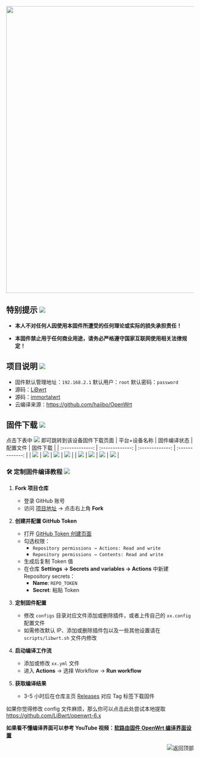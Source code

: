<img width="768" src="https://github.com/openwrt/openwrt/blob/main/include/logo.png"/>

## 特别提示 [![](https://img.shields.io/badge/-个人免责声明-FFFFFF.svg)](#特别提示-)

- **本人不对任何人因使用本固件所遭受的任何理论或实际的损失承担责任！**

- **本固件禁止用于任何商业用途，请务必严格遵守国家互联网使用相关法律规定！**

## 项目说明 [![](https://img.shields.io/badge/-项目基本介绍-FFFFFF.svg)](#项目说明-)
- 固件默认管理地址：`192.168.2.1` 默认用户：`root` 默认密码：`password`
- 源码：[LiBwrt](https://github.com/LiBwrt-op/openwrt-6.x)
- 源码：[immortalwrt](https://github.com/immortalwrt/immortalwrt)
- 云编译来源：https://github.com/haiibo/OpenWrt

## 固件下载 [![](https://img.shields.io/badge/-编译状态及下载链接-FFFFFF.svg)](#固件下载-)
点击下表中 [![](https://img.shields.io/badge/下载-链接-blueviolet.svg?style=flat&logo=hack-the-box)](https://github.com/haiibo/OpenWrt/releases) 即可跳转到该设备固件下载页面
| 平台+设备名称 | 固件编译状态 | 配置文件 | 固件下载 |
| :-------------: | :-------------: | :-------------: | :-------------: |
| [![](https://img.shields.io/badge/IPQ60XX-WIFI-32C955.svg?logo=openwrt)](https://github.com/KingCrimsonJY/openwrt-ci/blob/main/.github/workflows/IPQ60XX-6.12-WIFI.yml) | [![](https://github.com/KingCrimsonJY/openwrt-ci/actions/workflows/IPQ60XX-6.12-WIFI.yml/badge.svg)](https://github.com/KingCrimsonJY/openwrt-ci/actions/workflows/IPQ60XX-6.12-WIFI.yml) | [![](https://img.shields.io/badge/编译-配置-orange.svg?logo=apache-spark)](https://github.com/KingCrimsonJY/openwrt-ci/blob/main/configs/IPQ60XX-6.12-WIFI.config) | [![](https://img.shields.io/badge/下载-链接-blueviolet.svg?logo=hack-the-box)](https://github.com/KingCrimsonJY/openwrt-ci/releases/IPQ60XX-6.12-WIFI) |
| [![](https://img.shields.io/badge/IPQ60XX-NOWIFI-32C955.svg?logo=openwrt)](https://github.com/KingCrimsonJY/openwrt-ci/blob/main/.github/workflows/IPQ60XX-6.12-NOWIFI.yml) | [![](https://github.com/KingCrimsonJY/openwrt-ci/actions/workflows/IPQ60XX-6.12-NOWIFI.yml/badge.svg)](https://github.com/KingCrimsonJY/openwrt-ci/actions/workflows/IPQ60XX-6.12-NOWIFI.yml) | [![](https://img.shields.io/badge/编译-配置-orange.svg?logo=apache-spark)](https://github.com/KingCrimsonJY/openwrt-ci/blob/main/configs/IPQ60XX-6.12-NOWIFI.config) | [![](https://img.shields.io/badge/下载-链接-blueviolet.svg?logo=hack-the-box)](https://github.com/KingCrimsonJY/openwrt-ci/releases/IPQ60XX-6.12-NOWIFI) |



### 🛠️ 定制固件编译教程 [![](https://img.shields.io/badge/-项目基本编译教程-FFFFFF.svg)](#定制固件-)

1. **Fork 项目仓库**  
   - 登录 GitHub 账号  
   - 访问 [项目地址](https://github.com/KingCrimsonJY/openwrt-ci) → 点击右上角 **Fork**  

2. **创建并配置 GitHub Token**  
   - 打开 [GitHub Token 创建页面](https://github.com/settings/personal-access-tokens/new)  
   - 勾选权限：  
     - `Repository permissions → Actions: Read and write`  
     - `Repository permissions → Contents: Read and write`  
   - 生成后复制 Token 值  
   - 在仓库 **Settings → Secrets and variables → Actions** 中新建 Repository secrets：  
     - **Name**: `REPO_TOKEN`  
     - **Secret**: 粘贴 Token  

3. **定制固件配置**  
   - 修改 `configs` 目录对应文件添加或删除插件，或者上传自己的 `xx.config` 配置文件
   - 如需修改默认 IP、添加或删除插件包以及一些其他设置请在 `scripts/libwrt.sh` 文件内修改

4. **启动编译工作流**  
   - 添加或修改 `xx.yml` 文件
   - 进入 **Actions** → 选择 Workflow → **Run workflow**  

5. **获取编译结果**  
   - 3-5 小时后在仓库主页 [Releases](https://github.com/KingCrimsonJY/openwrt-ci/releases) 对应 Tag 标签下载固件  


如果你觉得修改 config 文件麻烦，那么你可以点击此处尝试本地提取 https://github.com/LiBwrt/openwrt-6.x

**如果看不懂编译界面可以参考 YouTube 视频：[软路由固件 OpenWrt 编译界面设置](https://www.youtube.com/watch?v=jEE_J6-4E3Y&list=WL&index=7)**


<a href="#readme">
<img src="https://img.shields.io/badge/-返回顶部-FFFFFF.svg" title="返回顶部" align="right"/>
</a>
